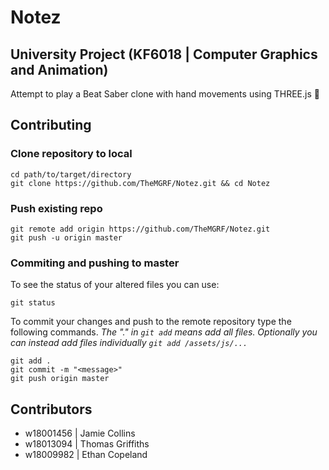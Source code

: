 # Notez

## University Project (KF6018 | Computer Graphics and Animation)

Attempt to play a Beat Saber clone with hand movements using THREE.js 🎉

## Contributing
### Clone repository to local
```shell script
cd path/to/target/directory
git clone https://github.com/TheMGRF/Notez.git && cd Notez
```

### Push existing repo
```shell script
git remote add origin https://github.com/TheMGRF/Notez.git
git push -u origin master
```

### Commiting and pushing to master
To see the status of your altered files you can use:
```shell script
git status
```
To commit your changes and push to the remote repository type the following commands. <i>The "." in `git add` means add all files. Optionally you can instead add files individually `git add /assets/js/...`</i>
```shell script
git add .
git commit -m "<message>"
git push origin master
```

## Contributors
 - w18001456 | Jamie Collins
 - w18013094 | Thomas Griffiths
 - w18009982 | Ethan Copeland
